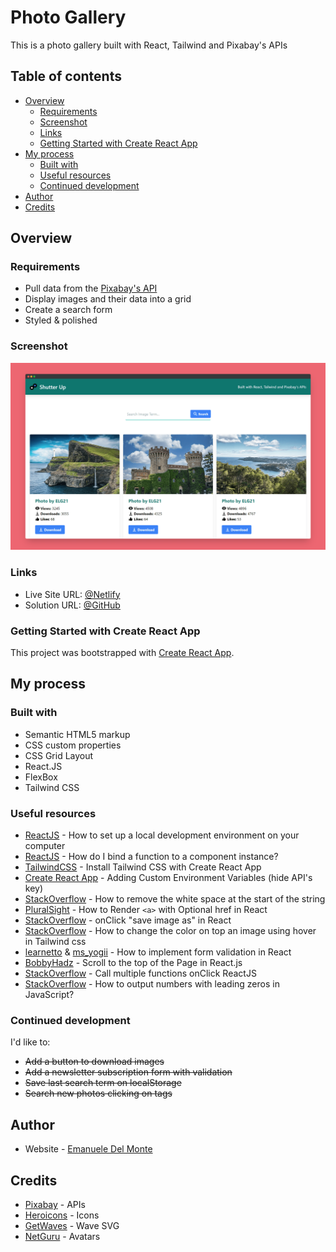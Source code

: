 # Photo Gallery

This is a photo gallery built with React, Tailwind and Pixabay's APIs

## Table of contents

- [Overview](#overview)
  - [Requirements](#requirements)
  - [Screenshot](#screenshot)
  - [Links](#links)
  - [Getting Started with Create React App](#getting-started-with-create-react-app)
- [My process](#my-process)
  - [Built with](#built-with)
  - [Useful resources](#useful-resources)
  - [Continued development](#continued-development)
- [Author](#author)
- [Credits](#credits)

## Overview

### Requirements

- Pull data from the [Pixabay's API](https://pixabay.com/service/about/api/)
- Display images and their data into a grid
- Create a search form
- Styled & polished

### Screenshot

![screenshot](/src/assets/screenshot.png)

### Links

- Live Site URL: [@Netlify](https://react-tailwind-pixabay-gallery-xdelmo.netlify.app/)
- Solution URL: [@GitHub](https://github.com/xdelmo/react-tailwind-pixabay-gallery)

### Getting Started with Create React App

This project was bootstrapped with [Create React App](https://github.com/facebook/create-react-app).

## My process

### Built with

- Semantic HTML5 markup
- CSS custom properties
- CSS Grid Layout
- React.JS
- FlexBox
- Tailwind CSS

### Useful resources

- [ReactJS](https://reactjs.org/tutorial/tutorial.html) - How to set up a local development environment on your computer
- [ReactJS](https://it.reactjs.org/docs/faq-functions.html) - How do I bind a function to a component instance?
- [TailwindCSS](https://tailwindcss.com/docs/guides/create-react-app) - Install Tailwind CSS with Create React App
- [Create React App](https://create-react-app.dev/docs/adding-custom-environment-variables/) - Adding Custom Environment Variables (hide API's key)
- [StackOverflow](https://stackoverflow.com/questions/24282158/how-to-remove-the-white-space-at-the-start-of-the-string) - How to remove the white space at the start of the string
- [PluralSight](https://www.pluralsight.com/guides/how-to-render-%22a%22-with-optional-href-in-react) - How to Render `<a>` with Optional href in React
- [StackOverflow](https://stackoverflow.com/questions/62295172/onclick-save-image-as-in-react) - onClick "save image as" in React
- [StackOverflow](https://stackoverflow.com/questions/70887550/how-to-change-the-color-on-top-an-image-using-hover-in-tailwind-css) - How to change the color on top an image using hover in Tailwind css
- [learnetto](https://learnetto.com/blog/react-form-validation) & [ms_yogii](https://dev.to/ms_yogii/form-inputs-with-react-and-tailwind-57o2) - How to implement form validation in React
- [BobbyHadz](https://bobbyhadz.com/blog/react-scroll-to-top#:~:text=Use%20the%20window.,of%20coordinates%20in%20the%20document.) - Scroll to the top of the Page in React.js
- [StackOverflow](https://stackoverflow.com/questions/26069238/call-multiple-functions-onclick-reactjs) - Call multiple functions onClick ReactJS
- [StackOverflow](https://stackoverflow.com/questions/2998784/how-to-output-numbers-with-leading-zeros-in-javascript) - How to output numbers with leading zeros in JavaScript?

### Continued development

I'd like to:

- ~~Add a button to download images~~
- ~~Add a newsletter subscription form with validation~~
- ~~Save last search term on localStorage~~
- ~~Search new photos clicking on tags~~

## Author

- Website - [Emanuele Del Monte](https://www.emanueledelmonte.it)

## Credits

- [Pixabay](https://pixabay.com/service/about/api/) - APIs
- [Heroicons](https://heroicons.com/) - Icons
- [GetWaves](https://getwaves.io/) - Wave SVG
- [NetGuru](https://www.netguru.com/blog/inclusive-design-how-to-start) - Avatars
